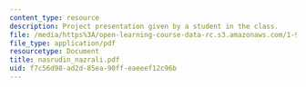 ```yaml
---
content_type: resource
description: Project presentation given by a student in the class.
file: /media/https%3A/open-learning-course-data-rc.s3.amazonaws.com/1-964-design-for-sustainability-fall-2006/f7c56d98ad2d85ea90ffeaeeef12c96b_nasrudin_nazrali.pdf
file_type: application/pdf
resourcetype: Document
title: nasrudin_nazrali.pdf
uid: f7c56d98-ad2d-85ea-90ff-eaeeef12c96b
---
```

